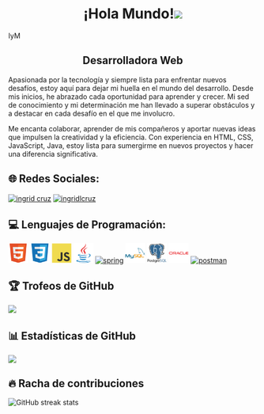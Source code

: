 <h1 align = "center"><b>¡Hola Mundo!</b><img src="https://media.giphy.com/media/hvRJCLFzcasrR4ia7z/giphy.gif" width="35"></h1>
<!--  -->IyM

<h2 align="center">Desarrolladora Web</h2>

Apasionada por la tecnología y siempre lista para enfrentar nuevos desafíos, estoy aquí para dejar mi huella en el mundo del desarrollo. Desde mis inicios, he abrazado cada oportunidad para aprender y crecer. Mi sed de conocimiento y mi determinación me han llevado a superar obstáculos y a destacar en cada desafío en el que me involucro. 

Me encanta colaborar, aprender de mis compañeros y aportar nuevas ideas que impulsen la creatividad y la eficiencia. Con experiencia en HTML, CSS, JavaScript, Java, estoy lista para sumergirme en nuevos proyectos y hacer una diferencia significativa.

## 🌐 Redes Sociales:
<p align="left">
    <a href="https://linkedin.com/in/ingrid-lizbeth-cruz-ybañez-252239213" target="blank"><img align="center" src="https://raw.githubusercontent.com/rahuldkjain/github-profile-readme-generator/master/src/images/icons/Social/linked-in-alt.svg" alt="ingrid cruz" height="30" width="40" /></a>
    <a href="https://instagram.com/ingridlcruz" target="blank"><img align="center" src="https://raw.githubusercontent.com/rahuldkjain/github-profile-readme-generator/master/src/images/icons/Social/instagram.svg" alt="ingridlcruz" height="30" width="40" /></a
</p>

## 💻 Lenguajes de Programación:
<p align="left"> 
    <a href="https://lenguajehtml.com/html/" target="_blank" rel="noreferrer"> <img src="https://raw.githubusercontent.com/devicons/devicon/master/icons/html5/html5-original.svg" alt="HTML" width="40" height="40"/></a>
    <a href="https://lenguajecss.com/css/" target="_blank" rel="noreferrer"> <img src="https://raw.githubusercontent.com/devicons/devicon/master/icons/css3/css3-original.svg" alt="CSS" width="40" height="40"/></a>
    <a href="https://developer.mozilla.org/en-US/docs/Web/JavaScript" target="_blank" rel="noreferrer"> <img src="https://raw.githubusercontent.com/devicons/devicon/master/icons/javascript/javascript-original.svg" alt="javascript" width="40" height="40"/></a> 
    <a href="https://www.java.com" target="_blank" rel="noreferrer"> <img src="https://raw.githubusercontent.com/devicons/devicon/master/icons/java/java-original.svg" alt="java" width="40" height="40"/></a> 
    <a href="https://spring.io/" target="_blank" rel="noreferrer"> <img src="https://www.vectorlogo.zone/logos/springio/springio-icon.svg" alt="spring" width="40" height="40"/></a>
    <a href="https://www.mysql.com/" target="_blank" rel="noreferrer"> <img src="https://raw.githubusercontent.com/devicons/devicon/master/icons/mysql/mysql-original-wordmark.svg" alt="mysql" width="40" height="40"/></a>
    <a href="https://www.postgresql.org" target="_blank" rel="noreferrer"> <img src="https://raw.githubusercontent.com/devicons/devicon/master/icons/postgresql/postgresql-original-wordmark.svg" alt="postgresql" width="40" height="40"/></a>
    <a href="https://www.oracle.com/" target="_blank" rel="noreferrer"> <img src="https://raw.githubusercontent.com/devicons/devicon/master/icons/oracle/oracle-original.svg" alt="oracle" width="40" height="40"/></a>
    <a href="https://postman.com" target="_blank" rel="noreferrer"> <img src="https://www.vectorlogo.zone/logos/getpostman/getpostman-icon.svg" alt="postman" width="40" height="40"/></a>
</p>

## 🏆 Trofeos de GitHub

![](https://github-profile-trophy.vercel.app/?username=IngridCruzY&theme=discord&no-frame=false&no-bg=false&margin-w=4)

## 📊 Estadísticas de GitHub

<div style="display: flex; justify-content: flex-start; gap: 30px; flex-wrap: wrap;">

  <img src="https://github-readme-stats-ag1f.vercel.app/api?username=IngridCruzY&show_icons=true&count_private=true&theme=chartreuse-dark" width="460" />

</div>

## 🔥 Racha de contribuciones

<img src="https://github-readme-streak-stats.herokuapp.com/?user=IngridCruzY&theme=tokyonight&count_private=true&cache_seconds=1" alt="GitHub streak stats" />










